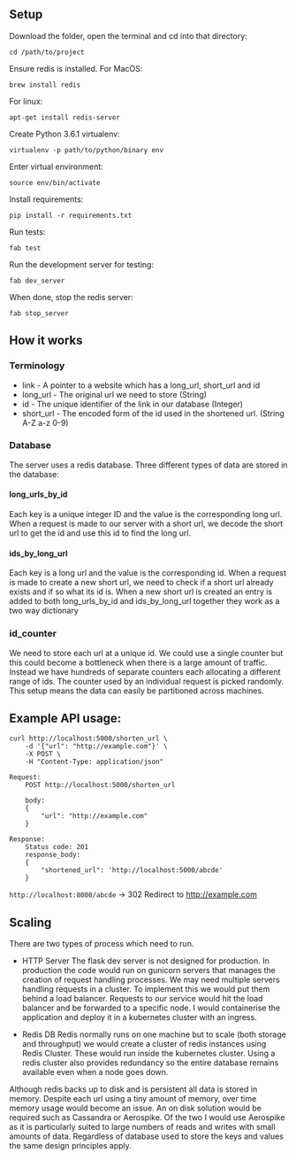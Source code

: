 ## Setup

Download the folder, open the terminal and cd into that directory:
```
cd /path/to/project
```

Ensure redis is installed. For MacOS:
```
brew install redis
```

For linux:
```
apt-get install redis-server
```

Create Python 3.6.1 virtualenv:
```
virtualenv -p path/to/python/binary env
```

Enter virtual environment:
```
source env/bin/activate 
```

Install requirements:
```
pip install -r requirements.txt
```

Run tests:
```
fab test
```

Run the development server for testing:
```
fab dev_server
```

When done, stop the redis server:
```
fab stop_server
```

## How it works

### Terminology
- link - A pointer to a website which has a long_url, short_url and id
- long_url - The original url we need to store (String)
- id - The unique identifier of the link in our database (Integer)
- short_url - The encoded form of the id used in the shortened url. (String A-Z a-z 0-9)

### Database

The server uses a redis database. Three different types of data are stored in the database:
#### long_urls_by_id
Each key is a unique integer ID and the value is the corresponding long url. When a request is made to our server with a short url, we decode the short url to get the id and use this id to find the long url.


#### ids_by_long_url
Each key is a long url and the value is the corresponding id. When a request is made to create a new short url, we need
to check if a short url already exists and if so what its id is. When a new short url is created an entry is added to
both long_urls_by_id and ids_by_long_url together they work as a two way dictionary

### id_counter
We need to store each url at a unique id. We could use a single counter but this could become a bottleneck when there 
is a large amount of traffic. Instead we have hundreds of separate counters each allocating a different range of ids. The counter used by an individual request is picked randomly. This setup means the data can easily be partitioned across machines.

## Example API usage:
```
curl http://localhost:5000/shorten_url \
    -d '{"url": "http://example.com"}' \
    -X POST \
    -H "Content-Type: application/json"

Request:
    POST http://localhost:5000/shorten_url

    body:
    {
        "url": "http://example.com"
    }

Response: 
    Status code: 201
    response_body:
    {
        "shortened_url": 'http://localhost:5000/abcde'
    }
```


`http://localhost:8000/abcde` -> 302 Redirect to http://example.com



## Scaling

There are two types of process which need to run.

- HTTP Server
The flask dev server is not designed for production. In production the code would run on gunicorn servers that manages the creation of request handling processes. We may need multiple servers handling requests in a cluster. To implement this we would put them behind a load balancer. Requests to our service would hit the load balancer and be forwarded to a specific node.  I would containerise the application and deploy it in a kubernetes cluster with an ingress.

- Redis DB
Redis normally runs on one machine but to scale (both storage and throughput) we would create a cluster of redis instances using Redis Cluster. These would run inside the kubernetes cluster. Using a redis cluster also provides redundancy so the entire database remains available even when a node goes down.

Although redis backs up to disk and is persistent all data is stored in memory. Despite each url using a tiny amount of memory, over time memory usage would become an issue. An on disk solution would be required such as Cassandra or Aerospike. Of the two I would use Aerospike as it is particularly suited to large numbers of reads and writes with small amounts of data. Regardless of database used to store the keys and values the same design principles apply.